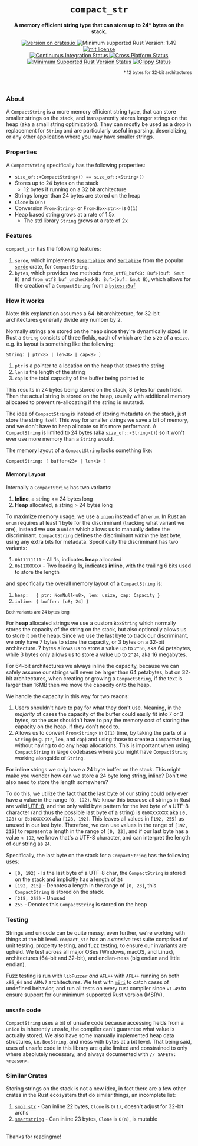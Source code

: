 <div align="center">
  <h1><code>compact_str</code></h1>
  <p><strong>A memory efficient string type that can store up to 24* bytes on the stack.</strong></p>

  <a href="https://crates.io/crates/compact_str">
    <img alt="version on crates.io" src="https://img.shields.io/crates/v/compact_str"/>
  </a>
  <img alt="Minimum supported Rust Version: 1.49" src="https://img.shields.io/badge/MSRV-1.49-blueviolet">
  <a href="LICENSE">
    <img alt="mit license" src="https://img.shields.io/crates/l/compact_str"/>
  </a>

   <br />

  <a href="https://github.com/ParkMyCar/compact_str/actions/workflows/ci.yml">
    <img alt="Continuous Integration Status" src="https://github.com/ParkMyCar/compact_str/actions/workflows/ci.yml/badge.svg?branch=main&event=push"/>
  </a>
  <a href="https://github.com/ParkMyCar/compact_str/actions/workflows/cross_platform.yml">
    <img alt="Cross Platform Status" src="https://github.com/ParkMyCar/compact_str/actions/workflows/cross_platform.yml/badge.svg?branch=main&event=push"/>
  </a>
    <a href="https://github.com/ParkMyCar/compact_str/actions/workflows/msrv.yml">
    <img alt="Minimum Supported Rust Version Status" src="https://github.com/ParkMyCar/compact_str/actions/workflows/msrv.yml/badge.svg?branch=main&event=push"/>
  </a>
  </a>
    <a href="https://github.com/ParkMyCar/compact_str/actions/workflows/clippy.yml">
    <img alt="Clippy Status" src="https://github.com/ParkMyCar/compact_str/actions/workflows/clippy.yml/badge.svg?branch=main&event=push"/>
  </a>

  <p  align=right><sub>* 12 bytes for 32-bit architectures</sub></p>
</div>

<br />

### About
A `CompactString` is a more memory efficient string type, that can store smaller strings on the stack, and transparently stores longer strings on the heap (aka a small string optimization).
They can mostly be used as a drop in replacement for `String` and are particularly useful in parsing, deserializing, or any other application where you may
have smaller strings.

### Properties
A `CompactString` specifically has the following properties:
  * `size_of::<CompactString>() == size_of::<String>()`
  * Stores up to 24 bytes on the stack
    * 12 bytes if running on a 32 bit architecture
  * Strings longer than 24 bytes are stored on the heap
  * `Clone` is `O(n)`
  * Conversion `From<String>` or `From<Box<str>>` is `O(1)`
  * Heap based string grows at a rate of 1.5x
    * The std library `String` grows at a rate of 2x

### Features
`compact_str` has the following features:
1. `serde`, which implements [`Deserialize`](https://docs.rs/serde/latest/serde/trait.Deserialize.html) and [`Serialize`](https://docs.rs/serde/latest/serde/trait.Serialize.html) from the popular [`serde`](https://docs.rs/serde/latest/serde/) crate, for `CompactString`.
2. `bytes`, which provides two methods `from_utf8_buf<B: Buf>(buf: &mut B)` and `from_utf8_buf_unchecked<B: Buf>(buf: &mut B)`, which allows for the creation of a `CompactString` from a [`bytes::Buf`](https://docs.rs/bytes/latest/bytes/trait.Buf.html)

### How it works
Note: this explanation assumes a 64-bit architecture, for 32-bit architectures generally divide any number by 2.

Normally strings are stored on the heap since they're dynamically sized. In Rust a `String` consists of three fields, each of which are the size of a `usize`.
e.g. its layout is something like the following:

`String: [ ptr<8> | len<8> | cap<8> ]`
1. `ptr` is a pointer to a location on the heap that stores the string
2. `len` is the length of the string
3. `cap` is the total capacity of the buffer being pointed to

This results in 24 bytes being stored on the stack, 8 bytes for each field. Then the actual string is stored on the heap, usually with additional memory allocated to prevent re-allocating if the string is mutated.

The idea of `CompactString` is instead of storing metadata on the stack, just store the string itself. This way for smaller strings we save a bit of memory, and we
don't have to heap allocate so it's more performant. A `CompactString` is limited to 24 bytes (aka `size_of::<String>()`) so it won't ever use more memory than a
`String` would.

The memory layout of a `CompactString` looks something like:

`CompactString: [ buffer<23> | len<1> ]`

#### Memory Layout
Internally a `CompactString` has two variants:
1. **Inline**, a string <= 24 bytes long
2. **Heap** allocated, a string > 24 bytes long

To maximize memory usage, we use a [`union`](https://doc.rust-lang.org/reference/items/unions.html) instead of an `enum`. In Rust an `enum` requires at least 1 byte
for the discriminant (tracking what variant we are), instead we use a `union` which allows us to manually define the discriminant. `CompactString` defines the
discriminant *within* the last byte, using any extra bits for metadata. Specifically the discriminant has two variants:

1. `0b11111111` - All 1s, indicates **heap** allocated
2. `0b11XXXXXX` - Two leading 1s, indicates **inline**, with the trailing 6 bits used to store the length

and specifically the overall memory layout of a `CompactString` is:

1. `heap:   { ptr: NonNull<u8>, len: usize, cap: Capacity }`
2. `inline: { buffer: [u8; 24] }`

<sub>Both variants are 24 bytes long</sub>

For **heap** allocated strings we use a custom `BoxString` which normally stores the capacity of the string on the stack, but also optionally allows us to store it on the heap. Since we use the last byte to track our discriminant, we only have 7 bytes to store the capacity, or 3 bytes on a 32-bit architecture. 7 bytes allows us to store a value up to `2^56`, aka 64 petabytes, while 3 bytes only allows us to store a value up to `2^24`, aka 16 megabytes. 

For 64-bit architectures we always inline the capacity, because we can safely assume our strings will never be larger than 64 petabytes, but on 32-bit architectures, when creating or growing a `CompactString`, if the text is larger than 16MB then we move the capacity onto the heap. 

We handle the capacity in this way for two reaons:
1. Users shouldn't have to pay for what they don't use. Meaning, in the _majority_ of cases the capacity of the buffer could easily fit into 7 or 3 bytes, so the user shouldn't have to pay the memory cost of storing the capacity on the heap, if they don't need to.
2. Allows us to convert `From<String>` in `O(1)` time, by taking the parts of a `String` (e.g. `ptr`, `len`, and `cap`) and using those to create a `CompactString`, without having to do any heap allocations. This is important when using `CompactString` in large codebases where you might have `CompactString` working alongside of `String`.

For **inline** strings we only have a 24 byte buffer on the stack. This might make you wonder how can we store a 24 byte long string, inline? Don't we also need to store the length somewhere?

To do this, we utilize the fact that the last byte of our string could only ever have a value in the range `[0, 192)`. We know this because all strings in Rust are valid [UTF-8](https://en.wikipedia.org/wiki/UTF-8), and the only valid byte pattern for the last byte of a UTF-8 character (and thus the possible last byte of a string) is `0b0XXXXXXX` aka `[0, 128)` or `0b10XXXXXX` aka `[128, 192)`. This leaves all values in `[192, 255]` as unused in our last byte. Therefore, we can use values in the range of `[192, 215]` to represent a length in the range of `[0, 23]`, and if our last byte has a value `< 192`, we know that's a UTF-8 character, and can interpret the length of our string as `24`.

Specifically, the last byte on the stack for a `CompactString` has the following uses:
* `[0, 192)` - Is the last byte of a UTF-8 char, the `CompactString` is stored on the stack and implicitly has a length of `24`
* `[192, 215]` - Denotes a length in the range of `[0, 23]`, this `CompactString` is stored on the stack.
* `[215, 255)` - Unused
* `255` - Denotes this `CompactString` is stored on the heap

### Testing
Strings and unicode can be quite messy, even further, we're working with things at the bit level. `compact_str` has an _extensive_ test suite comprised of unit testing, property testing, and fuzz testing, to ensure our invariants are upheld. We test across all major OSes (Windows, macOS, and Linux), architectures (64-bit and 32-bit), and endian-ness (big endian and little endian).

Fuzz testing is run with `libFuzzer` _and_ `AFL++` with `AFL++` running on both `x86_64` and `ARMv7` architectures. We test with [`miri`](https://github.com/rust-lang/miri) to catch cases of undefined behavior, and run all tests on every rust compiler since `v1.49` to ensure support for our minimum supported Rust version (MSRV).

### `unsafe` code
`CompactString` uses a bit of unsafe code because accessing fields from a `union` is inherently unsafe, the compiler can't guarantee what value is actually stored.
We also have some manually implemented heap data structures, i.e. `BoxString`, and mess with bytes at a bit level.
That being said, uses of unsafe code in this library are quite limited and constrained to only where absolutely necessary, and always documented with
`// SAFETY: <reason>`.

### Similar Crates
Storing strings on the stack is not a new idea, in fact there are a few other crates in the Rust ecosystem that do similar things, an incomplete list:
1. [`smol_str`](https://crates.io/crates/smol_str) - Can inline 22 bytes, `Clone` is `O(1)`, doesn't adjust for 32-bit archs
2. [`smartstring`](https://crates.io/crates/smartstring) - Can inline 23 bytes, `Clone` is `O(n)`, is mutable

<br />
Thanks for readingme!
